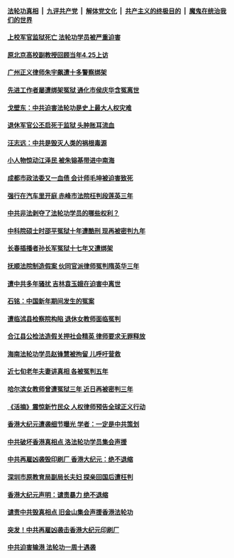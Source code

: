 

####  [法轮功真相](../../../../basic/blob/master/README.md?t=04200932) &nbsp;|&nbsp; [九评共产党](../../../../9ping.md/blob/master/README.md?t=04200932) &nbsp;|&nbsp; [解体党文化](../../../../jtdwh.md/blob/master/README.md?t=04200932)  &nbsp;|&nbsp; [共产主义的终极目的](../../../../gczydzjmd.md/blob/master/README.md?t=04200932) &nbsp;|&nbsp; [魔鬼在统治我们的世界](../../../../mgztzwmdsj.md/blob/master/README.md?t=04200932) 

#### [上校军官监狱死亡 法轮功学员被严重迫害](../pages/prog424/a103099778.md?t=04200932) 

#### [原北京高校副教授回顾当年4.25上访](../pages/prog424/a103099740.md?t=04200932) 

#### [广州正义律师朱宇飙遭十多警察绑架](../pages/prog424/a103099353.md?t=04200932) 

#### [先进工作者屡遭绑架冤狱 通化市侯庆华含冤离世](../pages/prog424/a103099374.md?t=04200932) 

#### [戈壁东：中共迫害法轮功是史上最大人权灾难](../pages/prog424/a103099384.md?t=04200932) 

#### [退休军官公丕启死于监狱 头肿胀耳流血](../pages/prog424/a103099225.md?t=04200932) 

#### [汪志远：中共是毁灭人类的祸根毒源](../pages/prog424/a103098710.md?t=04200932) 

#### [小人物惊动江泽民 被朱镕基带进中南海](../pages/prog424/a103098506.md?t=04200932) 

#### [成都市政法委又一血债 会计师毛坤被迫害致死](../pages/prog424/a103098308.md?t=04200932) 

#### [强行在汽车里开庭 赤峰市法院枉判段莲英三年](../pages/prog424/a103098294.md?t=04200932) 

#### [中共非法剥夺了法轮功学员的哪些权利？](../pages/prog424/a103098216.md?t=04200932) 

#### [中科院硕士时邵平冤狱十年遭酷刑 现再被密判九年](../pages/prog424/a103097378.md?t=04200932) 

#### [长春插播者孙长军冤狱十七年又遭绑架](../pages/prog424/a103097400.md?t=04200932) 

#### [抚顺法院制造假案 伙同官派律师冤判隋英华三年](../pages/prog424/a103096579.md?t=04200932) 

#### [遭中共多年骚扰 吉林袁玉娥在迫害中离世](../pages/prog424/a103096598.md?t=04200932) 

#### [石铭：中国新年期间发生的冤案](../pages/prog424/a103096157.md?t=04200932) 

#### [遭临沭县检察院构陷 退休女教师面临冤判](../pages/prog424/a103095743.md?t=04200932) 

#### [合江县公检法造假关押社会精英 律师要求无罪释放](../pages/prog424/a103095759.md?t=04200932) 

#### [海南法轮功学员赵锋慧被拘留 儿呼吁营救](../pages/prog424/a103095866.md?t=04200932) 

#### [近七旬老年夫妻讲真相 各被冤判五年](../pages/prog424/a103094948.md?t=04200932) 

#### [哈尔滨女教师曾遭冤狱三年 近日再被密判三年](../pages/prog424/a103094962.md?t=04200932) 

#### [《活摘》震惊新竹民众 人权律师预告全球正义行动](../pages/prog424/a103095059.md?t=04200932) 

#### [香港大纪元遭袭细节曝光 学者：一定是中共策划](../pages/prog424/a103094874.md?t=04200932) 

#### [中共破坏香港真相点 洛法轮功学员集会声援](../pages/prog424/a103094784.md?t=04200932) 

#### [中共再雇凶袭毁印刷厂 香港大纪元：绝不退缩](../pages/prog424/a103094408.md?t=04200932) 

#### [深圳市原教育局副局长夫妇 探亲回国后遭枉判](../pages/prog424/a103094223.md?t=04200932) 

#### [香港大纪元声明：谴责暴力 绝不退缩](../pages/prog424/a103094327.md?t=04200932) 

#### [谴责中共毁真相点 旧金山集会声援香港法轮功](../pages/prog424/a103094240.md?t=04200932) 

#### [突发！中共再雇凶袭击香港大纪元印刷厂](../pages/prog424/a103094120.md?t=04200932) 

#### [中共迫害输港 法轮功一周十遇袭](../pages/prog424/a103094063.md?t=04200932) 

